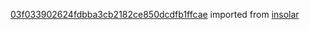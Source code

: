 [03f033902624fdbba3cb2182ce850dcdfb1ffcae](https://github.com/insolar/insolar/commit/03f033902624fdbba3cb2182ce850dcdfb1ffcae) imported from [insolar](https://github.com/insolar/insolar)
